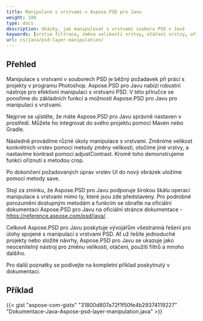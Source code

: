```yaml
---
title: Manipulace s vrstvami v Aspose.PSD pro Javu
weight: 100
type: docs
description: Ukázky, jak manipulovat s vrstvami souboru PSD v Javě
keywords: [vrstva filtrace, změna velikosti vrstvy, otáčení vrstvy, oříznutí vrstvy, filtry PSD, manipulace s vrstvami, aktualizace vrstvy, PSD API, java, ukázkový kód]
url: cs/java/psd-layer-manipulation/
---
```


## **Přehled**

Manipulace s vrstvami v souborech PSD je běžný požadavek při práci s projekty v programu Photoshop. Aspose.PSD pro Javu nabízí robustní nástroje pro efektivní manipulaci s vrstvami PSD. V této příručce se ponoříme do základních funkcí a možností Aspose.PSD pro Javu pro manipulaci s vrstvami.

Nejprve se ujistěte, že máte Aspose.PSD pro Javu správně nastaven v prostředí. Můžete ho integrovat do svého projektu pomocí Maven nebo Gradle.

Následně provádíme různé úkoly manipulace s vrstvami. Změníme velikost konkrétních vrstev pomocí metody změny velikosti, otočíme jiné vrstvy, a nastavíme kontrast pomocí adjustContrast. Kromě toho demonstrujeme funkci oříznutí s metodou crop.

Po dokončení požadovaných úprav vrstev Ul do nový obrázek uložíme pomocí metody save.

Stojí za zmínku, že Aspose.PSD pro Javu podporuje širokou škálu operací manipulace s vrstvami mimo ty, které jsou zde představeny. Pro podrobné porozumění dostupným metodám a funkcím se obraťte na oficiální dokumentaci Aspose.PSD pro Javu na oficiální stránce dokumentace - https://reference.aspose.com/psd/java/.

Celkově Aspose.PSD pro Javu poskytuje vývojářům všestranná řešení pro úlohy spojené s manipulací s vrstvami PSD. Ať už řešíte jednoduché projekty nebo složité návrhy, Aspose.PSD pro Javu se ukazuje jako neocenitelný nástroj pro změnu velikosti, otáčení, použití filtrů a mnoho dalšího.

Pro další poznatky se podívejte na kompletní příklad poskytnutý v dokumentaci.

## **Příklad**
{{< gist "aspose-com-gists" "31800d807a72f1f50fe4b29374119227" "Dokumentace-Java-Aspose-psd-layer-manipulation.java" >}}
